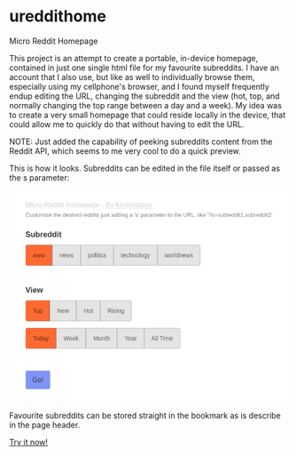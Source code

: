 # ureddithome
Micro Reddit Homepage

This project is an attempt to create a portable, in-device homepage, contained in just one single html file for my favourite subreddits. I have an account that I also use, but like as well to individually browse them, especially using my cellphone's browser, and I found myself frequently endup editing the URL, changing the subreddit and the view (hot, top, and normally changing the top range between a day and a week). My idea was to create a very small homepage that could reside locally in the device, that could allow me to quickly do that without having to edit the URL. 

NOTE: Just added the capability of peeking subreddits content from the Reddit API, which seems to me very cool to do a quick preview.

This is how it looks. Subreddits can be edited in the file itself or passed as the s parameter:

![ureddithome preview](https://raw.githubusercontent.com/khromalabs/ureddithome/master/preview.png)


Favourite subreddits can be stored straight in the bookmark as is describe in the page header.

[Try it now!](https://khromalabs.github.io/ureddithome/ureddithome.html)
